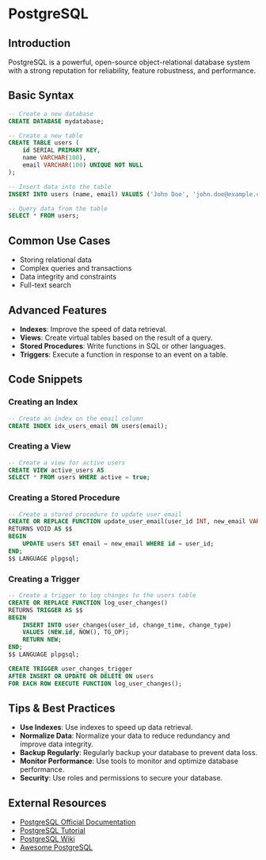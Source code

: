 # PostgreSQL

## Introduction
PostgreSQL is a powerful, open-source object-relational database system with a strong reputation for reliability, feature robustness, and performance.

## Basic Syntax
```sql
-- Create a new database
CREATE DATABASE mydatabase;

-- Create a new table
CREATE TABLE users (
    id SERIAL PRIMARY KEY,
    name VARCHAR(100),
    email VARCHAR(100) UNIQUE NOT NULL
);

-- Insert data into the table
INSERT INTO users (name, email) VALUES ('John Doe', 'john.doe@example.com');

-- Query data from the table
SELECT * FROM users;
```

## Common Use Cases
- Storing relational data
- Complex queries and transactions
- Data integrity and constraints
- Full-text search

## Advanced Features
- **Indexes**: Improve the speed of data retrieval.
- **Views**: Create virtual tables based on the result of a query.
- **Stored Procedures**: Write functions in SQL or other languages.
- **Triggers**: Execute a function in response to an event on a table.

## Code Snippets
### Creating an Index
```sql
-- Create an index on the email column
CREATE INDEX idx_users_email ON users(email);
```

### Creating a View
```sql
-- Create a view for active users
CREATE VIEW active_users AS
SELECT * FROM users WHERE active = true;
```

### Creating a Stored Procedure
```sql
-- Create a stored procedure to update user email
CREATE OR REPLACE FUNCTION update_user_email(user_id INT, new_email VARCHAR)
RETURNS VOID AS $$
BEGIN
    UPDATE users SET email = new_email WHERE id = user_id;
END;
$$ LANGUAGE plpgsql;
```

### Creating a Trigger
```sql
-- Create a trigger to log changes to the users table
CREATE OR REPLACE FUNCTION log_user_changes()
RETURNS TRIGGER AS $$
BEGIN
    INSERT INTO user_changes(user_id, change_time, change_type)
    VALUES (NEW.id, NOW(), TG_OP);
    RETURN NEW;
END;
$$ LANGUAGE plpgsql;

CREATE TRIGGER user_changes_trigger
AFTER INSERT OR UPDATE OR DELETE ON users
FOR EACH ROW EXECUTE FUNCTION log_user_changes();
```

## Tips & Best Practices
- **Use Indexes**: Use indexes to speed up data retrieval.
- **Normalize Data**: Normalize your data to reduce redundancy and improve data integrity.
- **Backup Regularly**: Regularly backup your database to prevent data loss.
- **Monitor Performance**: Use tools to monitor and optimize database performance.
- **Security**: Use roles and permissions to secure your database.

## External Resources
- [PostgreSQL Official Documentation](https://www.postgresql.org/docs/)
- [PostgreSQL Tutorial](https://www.postgresqltutorial.com/)
- [PostgreSQL Wiki](https://wiki.postgresql.org/)
- [Awesome PostgreSQL](https://github.com/dhamaniasad/awesome-postgres)